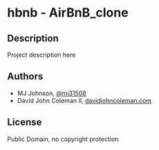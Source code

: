 # hbnb - AirBnB_clone

## Description

Project description here

## Authors

* MJ Johnson, [@mj31508](https://github.com/mj31508)
* David John Coleman II, [davidjohncoleman.com](http://www.davidjohncoleman.com/)

## License

Public Domain, no copyright protection
